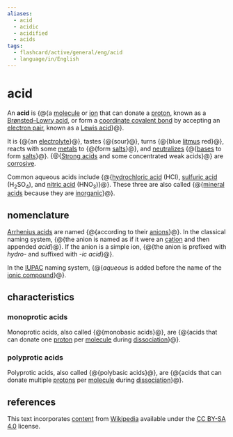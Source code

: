 ```yaml
---
aliases:
  - acid
  - acidic
  - acidified
  - acids
tags:
  - flashcard/active/general/eng/acid
  - language/in/English
---
```


# acid

An __acid__ is {@{a [molecule](molecule.md) or [ion](ion.md) that can donate a [proton](proton.md), known as a [Brønsted–Lowry acid](Brønsted–Lowry%20acid–base%20theory.md), or form a [coordinate covalent bond](coordinate%20covalent%20bond.md) by accepting an [electron pair](electron%20pair.md), known as a [Lewis acid](Lewis%20acids%20and%20bases.md)}@}. <!--SR:!2026-02-07,757,290-->

It is {@{an [electrolyte](electrolyte.md)}@}, tastes {@{sour}@}, turns {@{blue [litmus](litmus.md) red}@}, reacts with some [metals](metal.md) to {@{form [salts](salt%20(chemistry).md)}@}, and [neutralizes](neutralization%20(chemistry).md) {@{[bases](base%20(chemistry).md) to form [salts](salt%20(chemistry).md)}@}. {@{[Strong acids](acid%20strength.md) and some concentrated weak acids}@} are [corrosive](corrsive%20substance.md). <!--SR:!2032-12-23,2672,330!2028-04-14,1437,350!2031-11-08,2401,330!2025-11-10,625,270!2028-12-07,1555,310!2028-06-05,1418,310-->

Common aqueous acids include {@{[hydrochloric acid](hydrochloric%20acid) (HCl), [sulfuric acid](sulfuric%20acid.md) (H<sub>2</sub>SO<sub>4</sub>), and [nitric acid](nitric%20acid.md) (HNO<sub>3</sub>)}@}. These three are also called {@{[mineral acids](mineral%20acid.md) because they are [inorganic](inorganic%20chemistry.md)}@}. <!--SR:!2028-02-27,1400,350!2031-04-12,2230,330-->

## nomenclature

[Arrhenius acids](#Arrhenius%20acids) are named {@{according to their [anions](ion.md)}@}. In the classical naming system, {@{the anion is named as if it were an [cation](ion.md) and then appended _acid_}@}. If the anion is a simple ion, {@{the anion is prefixed with _hydro-_ and suffixed with _-ic acid_}@}. <!--SR:!2029-05-09,1694,330!2031-01-07,2017,290!2029-09-11,1621,270-->

In the [IUPAC](International%20Union%20of%20Pure%20and%20Applied%20Chemistry.md) naming system, {@{_aqueous_ is added before the name of the [ionic compound](ionic%20compound.md)}@}. <!--SR:!2026-04-21,594,250-->

## characteristics

### monoprotic acids

Monoprotic acids, also called {@{monobasic acids}@}, are {@{acids that can donate one [proton](proton.md) per [molecule](molecule.md) during [dissociation](dissociation%20(chemistry).md)}@}. <!--SR:!2027-02-14,1105,350!2031-10-04,2371,330-->

### polyprotic acids

Polyprotic acids, also called {@{polybasic acids}@}, are {@{acids that can donate multiple [protons](proton.md) per [molecule](molecule.md) during [dissociation](dissociation%20(chemistry).md)}@}. <!--SR:!2027-06-10,1196,350!2026-12-08,979,290-->

## references

This text incorporates [content](https://en.wikipedia.org/wiki/acid) from [Wikipedia](Wikipedia.md) available under the [CC BY-SA 4.0](https://creativecommons.org/licenses/by-sa/4.0/) license.
